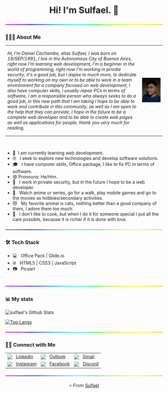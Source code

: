 <h1 align="center"> Hi! I'm Sulfael. 👋</h1>

<img align="center" alt="GIF" src="https://raw.githubusercontent.com/sulfael/sulfael/main/separador.gif" width="1000" height="2"/>
<h3> 👨🏻‍💻 About Me </h3>
<table>
  <tr>
    <td><p text-align="justify"><i>Hi, I'm Daniel Cachambe, alias Sulfael, I was born on 19/SEP/1991, I live in the Autonomous City of Buenos Aires, right now I'm learning web development, I'm a beginner in the world of programming, right now I'm working in private security, it's a good job, but I aspire to much more, to dedicate myself to working on my own or to be able to work in a team environment for a company focused on web development, I also have computer skills, I usually repair PCs in terms of software, I am a responsible person who always seeks to do a good job, in this new path that I am taking I hope to be able to work and contribute in this community, as well as I am open to the help that they can provide, I hope in the future to be a complete web developer and to be able to create web pages as well as applications for people, thank you very much for reading.</i></p></td>
    <td><img src="https://raw.githubusercontent.com/sulfael/sulfael/main/sulfael.jpeg" alt="👨🏻‍💻" width="1000"></td>
  </tr>
</table>

<br>

- 🌱&nbsp; I am currently learning web development.
- 🤓 &nbsp; I seek to explore new technologies and develop software solutions.
- 🎓 &nbsp; I have computer skills, Office package, I like to fix PC in terms of software.
- 😄 Pronouns: He/Him.
- 💼 &nbsp; I work in private security, but in the future I hope to be a web developer.
- 🤗 &nbsp; Watch anime or series, go for a walk, play mobile games and go to the movies as hobbies/secondary activities.
- 😻 &nbsp; My favorite animal is cats, nothing better than a good company of them, I adore them too much.
- 🥘 &nbsp; I don't like to cook, but when I do it for someone special I put all the care possible, because it is richer if it is done with love.

<img align="center" alt="GIF" src="https://raw.githubusercontent.com/sulfael/sulfael/main/separador.gif" width="1000" height="2"/>
<h3>🛠 Tech Stack</h3>

- 💻 &nbsp; Office Pack | Glide.io
- 🌐 &nbsp; HTML5 | CSS3 | JavaScript
- 📷 &nbsp; Picsart

<br>

<img align="center" alt="GIF" src="https://raw.githubusercontent.com/sulfael/sulfael/main/separador.gif" width="1000" height="2"/>
<h3> 📊 My stats </h3>
<img align="center" src="https://github-readme-stats.vercel.app/api?username=sulfael&include_all_commits=true&count_private=true&show_icons=true&line_height=25&title_color=042772&icon_color=000&text_color=D3D3D3&bg_color=0,077ab4,014566" alt="sulfael's Github Stats">

</br>

[![Top Langs](https://github-readme-stats.vercel.app/api/top-langs/?username=sulfael&layout=compact&text_color=daf7dc&bg_color=000)](https://github.com/sulfaelgithub-readme-stats)

<img align="center" alt="GIF" src="https://raw.githubusercontent.com/sulfael/sulfael/main/separador.gif" width="1000" height="2"/>
<h3> 🤝🏻 Connect with Me </h3>
<table align="center">
  <tr>
    <td><img align="center" src="https://cdn.icon-icons.com/icons2/3658/PNG/96/communication_social_media_linkedin_icon_228412.png" width="25"/> &nbsp; <a href="https://www.linkedin.com/in/jos%C3%A9-daniel-cachambe-219922211/" target="_blank" rel="noopener noreferrer">Linkedin</a></td>
    <td><img align="center" src="https://cdn.icon-icons.com/icons2/70/PNG/96/outlook_14099.png" width="25"/> &nbsp; <a href="mailto:jose_13_juy@hotmail.com" target="_blank" rel="noopener noreferrer">Outlook</a></td>
    <td><img align="center" src="https://cdn.icon-icons.com/icons2/3658/PNG/96/communication_letter_email_message_mail_google_icon_228423.png" width="25"/> &nbsp; <a href="mailto:jose.13.juy@gmail.com" target="_blank" rel="noopener noreferrer">Gmail</a></td>
  </tr>
  <tr>
    <td><img align="center" src="https://cdn.icon-icons.com/icons2/3658/PNG/96/media_social_instagram_icon_228428.png" width="25"/> &nbsp; <a href="https://www.instagram.com/sulfael/" target="_blank" rel="noopener noreferrer">Instagram</a></td>
    <td><img align="center" src="https://cdn.icon-icons.com/icons2/3658/PNG/96/meta_fb_communication_social_media_katana_facebook_icon_228415.png" width="25"/> &nbsp; <a href="https://www.facebook.com/sulfael" target="_blank" rel="noopener noreferrer">Facebook</a></td>
    <td><img align="center" src="https://cdn.icon-icons.com/icons2/1476/PNG/96/discord_101785.png" width="25"/> &nbsp; <a href="https://discord.gg/sjxbYmG43w" target="_blank" rel="noopener noreferrer">Discord</a></td>
  </tr>
</table>
<img align="center" alt="GIF" src="https://raw.githubusercontent.com/sulfael/sulfael/main/separador.gif" width="1000" height="2"/>
<p style align="center"> ⭐️ From <a  href="https://github.com/sulfael" target="_blank" rel="noopener noreferrer">Sulfael</a></p>

